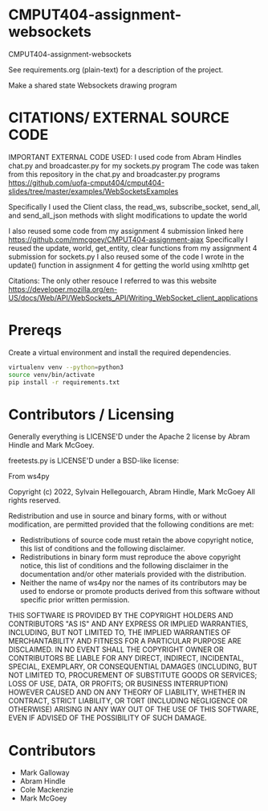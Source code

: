CMPUT404-assignment-websockets
==============================

CMPUT404-assignment-websockets

See requirements.org (plain-text) for a description of the project.

Make a shared state Websockets drawing program


CITATIONS/ EXTERNAL SOURCE CODE
========================
IMPORTANT EXTERNAL CODE USED:
I used code from Abram Hindles chat.py and broadcaster.py for my sockets.py program
The code was taken from this repository in the chat.py and broadcaster.py programs
https://github.com/uofa-cmput404/cmput404-slides/tree/master/examples/WebSocketsExamples

Specifically I used the Client class, the read_ws, subscribe_socket, send_all, and send_all_json methods with slight modifications to update the world

I also reused some code from my assignment 4 submission linked here https://github.com/mmcgoey/CMPUT404-assignment-ajax
Specifically I reused the update, world, get_entity, clear functions from my assignment 4 submission for sockets.py
I also reused some of the code I wrote in the update() function in assignment 4 for getting the world using xmlhttp get

Citations: 
The only other resouce I referred to was this website https://developer.mozilla.org/en-US/docs/Web/API/WebSockets_API/Writing_WebSocket_client_applications

Prereqs
=======
Create a virtual environment and install the required dependencies.

```bash
virtualenv venv --python=python3
source venv/bin/activate
pip install -r requirements.txt
```
Contributors / Licensing
========================

Generally everything is LICENSE'D under the Apache 2 license by Abram Hindle and Mark McGoey.

freetests.py is LICENSE'D under a BSD-like license:

From ws4py

Copyright (c) 2022, Sylvain Hellegouarch, Abram Hindle, Mark McGoey
All rights reserved.

Redistribution and use in source and binary forms, with or without
modification, are permitted provided that the following conditions are met:

 * Redistributions of source code must retain the above copyright notice,
   this list of conditions and the following disclaimer.
 * Redistributions in binary form must reproduce the above copyright
   notice, this list of conditions and the following disclaimer in the
   documentation and/or other materials provided with the distribution.
 * Neither the name of ws4py nor the names of its contributors may be used
   to endorse or promote products derived from this software without
   specific prior written permission.

THIS SOFTWARE IS PROVIDED BY THE COPYRIGHT HOLDERS AND CONTRIBUTORS "AS IS"
AND ANY EXPRESS OR IMPLIED WARRANTIES, INCLUDING, BUT NOT LIMITED TO, THE
IMPLIED WARRANTIES OF MERCHANTABILITY AND FITNESS FOR A PARTICULAR PURPOSE
ARE DISCLAIMED. IN NO EVENT SHALL THE COPYRIGHT OWNER OR CONTRIBUTORS BE
LIABLE FOR ANY DIRECT, INDIRECT, INCIDENTAL, SPECIAL, EXEMPLARY, OR
CONSEQUENTIAL DAMAGES (INCLUDING, BUT NOT LIMITED TO, PROCUREMENT OF
SUBSTITUTE GOODS OR SERVICES; LOSS OF USE, DATA, OR PROFITS; OR BUSINESS
INTERRUPTION) HOWEVER CAUSED AND ON ANY THEORY OF LIABILITY, WHETHER IN
CONTRACT, STRICT LIABILITY, OR TORT (INCLUDING NEGLIGENCE OR OTHERWISE)
ARISING IN ANY WAY OUT OF THE USE OF THIS SOFTWARE, EVEN IF ADVISED OF THE
POSSIBILITY OF SUCH DAMAGE.

Contributors
============

* Mark Galloway
* Abram Hindle
* Cole Mackenzie
* Mark McGoey
